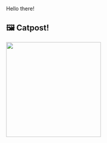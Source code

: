 Hello there!



## 🖼️ Catpost!

<sub>
    <img src="https://cdn2.thecatapi.com/images/MTc3MDkxNw.gif" height="256">
</sub>

